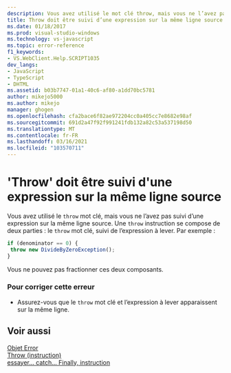 ```yaml
---
description: Vous avez utilisé le mot clé throw, mais vous ne l’avez pas suivi d’une expression sur la même ligne source.
title: Throw doit être suivi d’une expression sur la même ligne source | Microsoft Docs
ms.date: 01/18/2017
ms.prod: visual-studio-windows
ms.technology: vs-javascript
ms.topic: error-reference
f1_keywords:
- VS.WebClient.Help.SCRIPT1035
dev_langs:
- JavaScript
- TypeScript
- DHTML
ms.assetid: b03b7747-01a1-40c6-af80-a1dd70bc5781
author: mikejo5000
ms.author: mikejo
manager: ghogen
ms.openlocfilehash: cfa2bace6f82ae972204cc0a405cc7e8682e98af
ms.sourcegitcommit: 691d2a47f92f991241fdb132a82c53a537198d50
ms.translationtype: MT
ms.contentlocale: fr-FR
ms.lasthandoff: 03/16/2021
ms.locfileid: "103570711"
---
```

# <a name="throw-must-be-followed-by-an-expression-on-the-same-source-line"></a>'Throw' doit être suivi d'une expression sur la même ligne source
Vous avez utilisé le `throw` mot clé, mais vous ne l’avez pas suivi d’une expression sur la même ligne source. Une `throw` instruction se compose de deux parties : le `throw` mot clé, suivi de l’expression à lever. Par exemple :  
  
```JavaScript  
if (denominator == 0) {  
 throw new DivideByZeroException();  
}  
```  
  
 Vous ne pouvez pas fractionner ces deux composants.  
  
### <a name="to-correct-this-error"></a>Pour corriger cette erreur  
  
- Assurez-vous que le `throw` mot clé et l’expression à lever apparaissent sur la même ligne.  
  
## <a name="see-also"></a>Voir aussi  
 [Objet Error](https://developer.mozilla.org/docs/Web/JavaScript/Reference/Global_Objects/Error)   
 [Throw (instruction)](https://developer.mozilla.org/docs/Web/JavaScript/Reference/Statements/throw)   
 [essayer... catch... Finally, instruction](https://developer.mozilla.org/docs/Web/JavaScript/Reference/Statements/try...catch)

